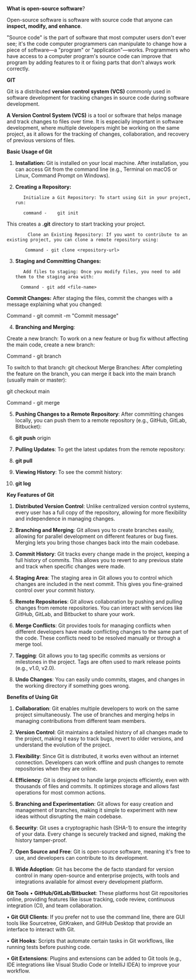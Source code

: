 __What is open-source software__?

Open-source software is software with source code that anyone can **inspect, modify, and enhance**.

"Source code" is the part of software that most computer users don't ever see; it's the code computer programmers can manipulate to change how a piece of software—a "program" or "application"—works. Programmers who have access to a computer program's source code can improve that program by adding features to it or fixing parts that don't always work correctly.

**GIT**

Git is a distributed **version control system (VCS)** commonly used in software development for tracking changes in source code during software development.

**A Version Control System (VCS)** is a tool or software that helps manage and track changes to files over time. It is especially important in software development, where multiple developers might be working on the same project, as it allows for the tracking of changes, collaboration, and recovery of previous versions of files.

**Basic Usage of Git**

1.	**Installation:** Git is installed on your local machine. After installation, you can access Git from the command line (e.g., Terminal on macOS or Linux, Command Prompt on Windows).
   
2.	**Creating a Repository:**
   
           Initialize a Git Repository: To start using Git in your project, run:
   
           command - 	git init
This creates a **.git** directory to start tracking your project.

        	Clone an Existing Repository: If you want to contribute to an existing project, you can clone a remote repository using:
         
           Command - git clone <repository-url>

 3. **Staging and Committing Changes:**

           Add files to staging: Once you modify files, you need to add them to the staging area with:

          Command - git add <file-name>

  **Commit Changes:** After staging the files, commit the changes with a message explaining what you changed:
	
  Command - git commit -m "Commit message"


4. **Branching and Merging**:
   
Create a new branch: To work on a new feature or bug fix without affecting the main code, create a new branch:

Command -	git branch <branch-name>


To switch to that branch:
git checkout <branch-name>  Merge Branches: After completing the feature on the branch, you can merge it back into the main branch (usually main or master):

   git checkout main
   
   Command - git merge <branch-name>

5.	**Pushing Changes to a Remote Repository**: After committing changes locally, you can push them to a remote repository (e.g., GitHub, GitLab, Bitbucket):

6.	**git push** origin <branch-name>

7.	**Pulling Updates**: To get the latest updates from the remote repository:

8.	**git pull**

9.	**Viewing History**: To see the commit history:

10.	**git log**

**Key Features of Git**

1.	**Distributed Version Control**: Unlike centralized version control systems, every user has a full copy of the repository, allowing for more flexibility and independence in managing changes.

2.	**Branching and Merging**: Git allows you to create branches easily, allowing for parallel development on different features or bug fixes. Merging lets you bring those changes back into the main codebase.

3.	**Commit History**: Git tracks every change made in the project, keeping a full history of commits. This allows you to revert to any previous state and track when specific changes were made.

4.	**Staging Area**: The staging area in Git allows you to control which changes are included in the next commit. This gives you fine-grained control over your commit history.

5.	**Remote Repositories**: Git allows collaboration by pushing and pulling changes from remote repositories. You can interact with services like GitHub, GitLab, and Bitbucket to share your work.

6.	**Merge Conflicts**: Git provides tools for managing conflicts when different developers have made conflicting changes to the same part of the code. These conflicts need to be resolved manually or through a merge tool.

7.	**Tagging**: Git allows you to tag specific commits as versions or milestones in the project. Tags are often used to mark release points (e.g., v1.0, v2.0).

8.	**Undo Changes**: You can easily undo commits, stages, and changes in the working directory if something goes wrong.

**Benefits of Using Git**
1.	**Collaboration**: Git enables multiple developers to work on the same project simultaneously. The use of branches and merging helps in managing contributions from different team members.

2.	**Version Control**: Git maintains a detailed history of all changes made to the project, making it easy to track bugs, revert to older versions, and understand the evolution of the project.

3.	**Flexibility**: Since Git is distributed, it works even without an internet connection. Developers can work offline and push changes to remote repositories when they are online.

4.	**Efficiency**: Git is designed to handle large projects efficiently, even with thousands of files and commits. It optimizes storage and allows fast operations for most common actions.

5.	**Branching and Experimentation**: Git allows for easy creation and management of branches, making it simple to experiment with new ideas without disrupting the main codebase.

6.	**Security**: Git uses a cryptographic hash (SHA-1) to ensure the integrity of your data. Every change is securely tracked and signed, making the history tamper-proof.

7.	**Open Source and Free**: Git is open-source software, meaning it's free to use, and developers can contribute to its development.

8.	**Wide Adoption**: Git has become the de facto standard for version control in many open-source and enterprise projects, with tools and integrations available for almost every development platform.


**Git Tools**
•	**GitHub/GitLab/Bitbucket**: These platforms host Git repositories online, providing features like issue tracking, code review, continuous integration (CI), and team collaboration.

•	**Git GUI Clients**: If you prefer not to use the command line, there are GUI tools like Sourcetree, GitKraken, and GitHub Desktop that provide an interface to interact with Git.

•	**Git Hooks**: Scripts that automate certain tasks in Git workflows, like running tests before pushing code.

•	**Git Extensions**: Plugins and extensions can be added to Git tools (e.g., IDE integrations like Visual Studio Code or IntelliJ IDEA) to improve your workflow.





